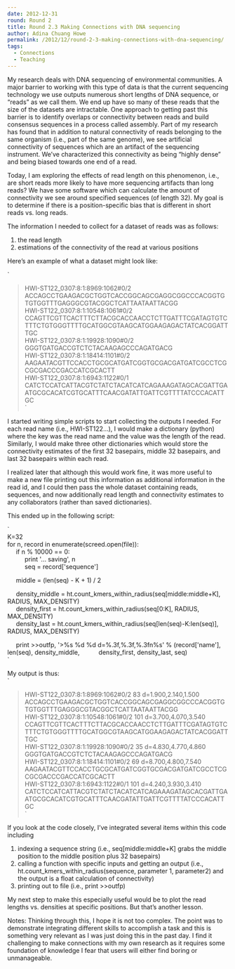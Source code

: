 ```yaml
---
date: 2012-12-31
round: Round 2
title: Round 2.3 Making Connections with DNA sequencing
author: Adina Chuang Howe
permalink: /2012/12/round-2-3-making-connections-with-dna-sequencing/
tags:
  - Connections
  - Teaching
---
```

My research deals with DNA sequencing of environmental communities. A major barrier to working with this type of data is that the current sequencing technology we use outputs numerous short lengths of DNA sequence, or &#8220;reads&#8221; as we call them. We end up have so many of these reads that the size of the datasets are intractable. One approach to getting past this barrier is to identify overlaps or connectivity between reads and build consensus sequences in a process called assembly. Part of my research has found that in addition to natural connectivity of reads belonging to the same organism (i.e., part of the same genome), we see artificial connectivity of sequences which are an artifact of the sequencing instrument. We&#8217;ve characterized this connectivity as being &#8220;highly dense&#8221; and being biased towards one end of a read.

Today, I am exploring the effects of read length on this phenomenon, i.e., are short reads more likely to have more sequencing artifacts than long reads? We have some software which can calculate the amount of connectivity we see around specified sequences (of length 32). My goal is to determine if there is a position-specific bias that is different in short reads vs. long reads.

The information I needed to collect for a dataset of reads was as follows:

1) the read length  
2) estimations of the connectivity of the read at various positions

Here&#8217;s an example of what a dataset might look like:

`<br />
>HWI-ST122_0307:8:1:8969:1062#0/2<br />
ACCAGCCTGAAGACGCTGGTCACCGGCAGCGAGGCGGCCCACGGTGTGTGGTTTGAGGGCGTACGGCTCATTAATAATTACGG<br />
>HWI-ST122_0307:8:1:10548:1061#0/2<br />
CCAGTTCGTTCACTTTCTTACGCACCAACCTCTTGATTTCGATAGTGTCTTTCTGTGGGTTTTGCATGGCGTAAGCATGGAAGAGACTATCACGGATTTGC<br />
>HWI-ST122_0307:8:1:19928:1090#0/2<br />
GGGTGATGACCGTCTCTACAAGAGCCCAGATGACG<br />
>HWI-ST122_0307:8:1:18414:1101#0/2<br />
AAGAATACGTTCCACCTGCGCATGATCGGTGCGACGATGATCGCCTCGCGCGACCCGACCATCGCACTT<br />
>HWI-ST122_0307:8:1:6943:1122#0/1<br />
CATCTCCATCATTACGTCTATCTACATCATCAGAAAGATAGCACGATTGAATGCGCACATCGTGCATTTCAACGATATTGATTCGTTTTATCCCACATTGC<br />
`

I started writing simple scripts to start collecting the outputs I needed. For each read name (i.e., HWI-ST122&#8230;), I would make a dictionary (python) where the key was the read name and the value was the length of the read. Similarly, I would make three other dictionaries which would store the connectivity estimates of the first 32 basepairs, middle 32 basepairs, and last 32 basepairs within each read.

I realized later that although this would work fine, it was more useful to make a new file printing out this information as additional information in the read id, and I could then pass the whole dataset containing reads, sequences, and now additionally read length and connectivity estimates to any collaborators (rather than saved dictionaries).

This ended up in the following script:

`<br />
K=32<br />
for n, record in enumerate(screed.open(file)):<br />
&nbsp; &nbsp; &nbsp;if n % 10000 == 0:<br />
&nbsp; &nbsp; &nbsp;&nbsp; &nbsp; &nbsp;print '... saving', n<br />
&nbsp; &nbsp; &nbsp;&nbsp; &nbsp; &nbsp;seq = record['sequence']</p>
<p>&nbsp; &nbsp; &nbsp;middle = (len(seq) - K + 1) / 2</p>
<p>&nbsp; &nbsp; &nbsp;density_middle = ht.count_kmers_within_radius(seq[middle:middle+K], RADIUS, MAX_DENSITY)<br />
&nbsp; &nbsp; &nbsp;density_first = ht.count_kmers_within_radius(seq[0:K], RADIUS, MAX_DENSITY)<br />
&nbsp; &nbsp; &nbsp;density_last = ht.count_kmers_within_radius(seq[len(seq)-K:len(seq)], RADIUS, MAX_DENSITY)</p>
<p>&nbsp; &nbsp; &nbsp;print >>outfp, '>%s %d %d d=%.3f,%.3f,%.3fn%s' % (record['name'], len(seq), density_middle, &nbsp; &nbsp; &nbsp;&nbsp; &nbsp; &nbsp;density_first, density_last, seq)<br />
`

My output is thus:  
`<br />
>HWI-ST122_0307:8:1:8969:1062#0/2	83 d=1.900,2.140,1.500<br />
ACCAGCCTGAAGACGCTGGTCACCGGCAGCGAGGCGGCCCACGGTGTGTGGTTTGAGGGCGTACGGCTCATTAATAATTACGG<br />
>HWI-ST122_0307:8:1:10548:1061#0/2	101 d=3.700,4.070,3.540<br />
CCAGTTCGTTCACTTTCTTACGCACCAACCTCTTGATTTCGATAGTGTCTTTCTGTGGGTTTTGCATGGCGTAAGCATGGAAGAGACTATCACGGATTTGC<br />
>HWI-ST122_0307:8:1:19928:1090#0/2	35 d=4.830,4.770,4.860<br />
GGGTGATGACCGTCTCTACAAGAGCCCAGATGACG<br />
>HWI-ST122_0307:8:1:18414:1101#0/2	69 d=8.700,4.800,7.540<br />
AAGAATACGTTCCACCTGCGCATGATCGGTGCGACGATGATCGCCTCGCGCGACCCGACCATCGCACTT<br />
>HWI-ST122_0307:8:1:6943:1122#0/1	101 d=4.240,3.930,3.410<br />
CATCTCCATCATTACGTCTATCTACATCATCAGAAAGATAGCACGATTGAATGCGCACATCGTGCATTTCAACGATATTGATTCGTTTTATCCCACATTGC<br />
`

If you look at the code closely, I&#8217;ve integrated several items within this code including  
1) indexing a sequence string (i.e., seq[middle:middle+K] grabs the middle position to the middle position plus 32 basepairs)  
2) calling a function with specific inputs and getting an output (i.e., ht.count\_kmers\_within_radius(sequence, parameter 1, parameter2) and the output is a float calculation of connectivity)  
3) printing out to file (i.e., print >>outfp)

My next step to make this especially useful would be to plot the read lengths vs. densities at specific positions. But that&#8217;s another lesson. 

Notes: Thinking through this, I hope it is not too complex. The point was to demonstrate integrating different skills to accomplish a task and this is something very relevant as I was just doing this in the past day. I find it challenging to make connections with my own research as it requires some foundation of knowledge I fear that users will either find boring or unmanageable.
